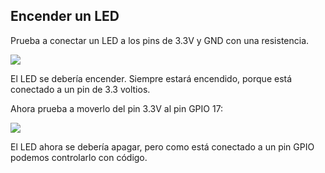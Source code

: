 ## Encender un LED
Prueba a conectar un LED a los pins de 3.3V y GND con una resistencia.

![](images/led-3v3.png)

El LED se debería encender. Siempre estará encendido, porque está conectado a un pin de 3.3 voltios.

Ahora prueba a moverlo del pin 3.3V al pin GPIO 17:

![](images/led-gpio17.png)

El LED ahora se debería apagar, pero como está conectado a un pin GPIO podemos controlarlo con código.

